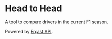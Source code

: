 # Head to Head

A tool to compare drivers in the current F1 season.

Powered by [Ergast API](https://ergast.com/).